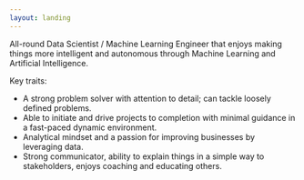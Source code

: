 ```yaml
---
layout: landing
---
```

All-round Data Scientist / Machine Learning Engineer that enjoys making things more intelligent and autonomous through Machine Learning and Artificial Intelligence.

Key traits:

- A strong problem solver with attention to detail; can tackle loosely defined problems.
- Able to initiate and drive projects to completion with minimal guidance in a fast-paced dynamic environment.
- Analytical mindset and a passion for improving businesses by leveraging data.
- Strong communicator, ability to explain things in a simple way to stakeholders, enjoys coaching and educating others. 
